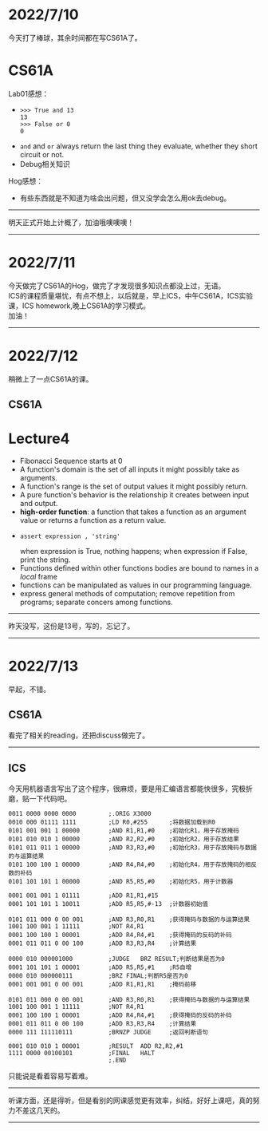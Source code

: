# **2022/7/10**  
今天打了棒球，其余时间都在写CS61A了。  
# CS61A  
Lab01感想：  
* ```  
  >>> True and 13
  13
  >>> False or 0
  0
  ```
* `and` and `or` always return the last thing they evaluate, whether they short circuit or not.
* Debug相关知识  

Hog感想：
* 有些东西就是不知道为啥会出问题，但又没学会怎么用ok去debug。
***  
明天正式开始上计概了，加油哦噢噢噢！  
***
# **2022/7/11**  
今天做完了CS61A的Hog，做完了才发现很多知识点都没上过，无语。  
ICS的课程质量堪忧，有点不想上，以后就是，早上ICS，中午CS61A，ICS实验课，ICS homework,晚上CS61A的学习模式。  
加油！  
***
# **2022/7/12**  
稍微上了一点CS61A的课。  
## CS61A  
# Lecture4  
* Fibonacci Sequence starts at 0  
* A function's domain is the set of all inputs it might possibly take as arguments.  
* A function's range is the set of output values it might possibly return.  
* A pure function's behavior is the relationship it creates between input and output.
* **high-order function**: a function that takes a function as an argument value or returns a function as a return value.
* ```
  assert expression , 'string'
  ```
  when expression is True, nothing happens; when expression if False, print the string.
* Functions defined within other functions bodies are bound to names in a *local* frame
* functions can be manipulated as values in our programming language.
* express general methods of computation; remove repetition from programs; separate concers among functions.  
***  
昨天没写，这份是13号，写的，忘记了。  
***  
# **2022/7/13**  
早起，不错。  
## CS61A  
看完了相关的reading，还把discuss做完了。  
***  
## ICS  
今天用机器语言写出了这个程序，很麻烦，要是用汇编语言都能快很多，究极折磨，贴一下代码吧。  
```
0011 0000 0000 0000         ;.ORIG X3000
0010 000 01111 1111         ;LD R0,#255      ;将数据加载到R0
0101 001 001 1 00000        ;AND R1,R1,#0    ;初始化R1，用于存放掩码
0101 010 010 1 00000        ;AND R2,R2,#0    ;初始化R2，用于存放结果
0101 011 011 1 00000        ;AND R3,R3,#0    ;初始化R3，用于存放掩码与数据的与运算结果
0101 100 100 1 00000        ;AND R4,R4,#0    ;初始化R4，用于存放掩码的相反数的补码
0101 101 101 1 00000        ;AND R5,R5,#0    ;初始化R5，用于计数器

0001 001 001 1 01111        ;ADD R1,R1,#15
0001 101 101 1 10011        ;ADD R5,R5,#-13  ;计数器初始值

0101 011 000 0 00 001       ;AND R3,R0,R1    ;获得掩码与数据的与运算结果
1001 100 001 1 11111        ;NOT R4,R1       
0001 100 100 1 00001        ;ADD R4,R4,#1    ;获得掩码的反码的补码
0001 011 011 0 00 100       ;ADD R3,R3,R4    ;计算结果

0000 010 000001000          ;JUDGE   BRZ RESULT;判断结果是否为0
0001 101 101 1 00001        ;ADD R5,R5,#1    ;R5自增
0000 010 000000111          ;BRZ FINAL;判断R5是否为0
0001 001 001 0 00 001       ;ADD R1,R1,R1    ;掩码前移

0101 011 000 0 00 001       ;AND R3,R0,R1    ;获得掩码与数据的与运算结果
1001 100 001 1 11111        ;NOT R4,R1       
0001 100 100 1 00001        ;ADD R4,R4,#1    ;获得掩码的反码的补码
0001 011 011 0 00 100       ;ADD R3,R3,R4    ;计算结果
0000 111 111110111          ;BRNZP JUDGE     ;返回判断语句

0001 010 010 1 00001        ;RESULT  ADD R2,R2,#1
1111 0000 00100101          ;FINAL   HALT
                            ;.END
```  
只能说是看着容易写着难。  
***
听课方面，还是得听，但是看别的网课感觉更有效率，纠结，好好上课吧，真的努力不差这几天的。
***
